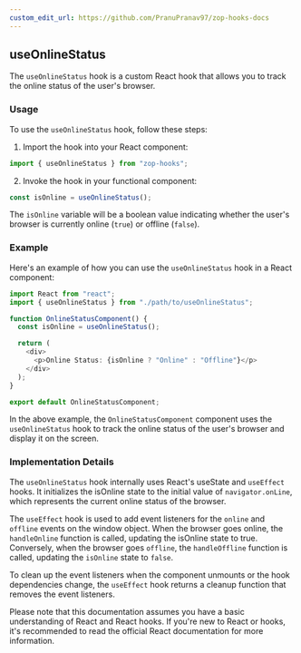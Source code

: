 ```yaml
---
custom_edit_url: https://github.com/PranuPranav97/zop-hooks-docs
---
```


## useOnlineStatus

The `useOnlineStatus` hook is a custom React hook that allows you to track the online status of the user's browser.

### Usage

To use the `useOnlineStatus` hook, follow these steps:

1. Import the hook into your React component:

```typescript
import { useOnlineStatus } from "zop-hooks";
```

2. Invoke the hook in your functional component:

```typescript
const isOnline = useOnlineStatus();
```

The `isOnline` variable will be a boolean value indicating whether the user's browser is currently online (`true`) or offline (`false`).

### Example

Here's an example of how you can use the `useOnlineStatus` hook in a React component:

```typescript
import React from "react";
import { useOnlineStatus } from "./path/to/useOnlineStatus";

function OnlineStatusComponent() {
  const isOnline = useOnlineStatus();

  return (
    <div>
      <p>Online Status: {isOnline ? "Online" : "Offline"}</p>
    </div>
  );
}

export default OnlineStatusComponent;
```

In the above example, the `OnlineStatusComponent` component uses the `useOnlineStatus` hook to track the online status of the user's browser and display it on the screen.

### Implementation Details

The `useOnlineStatus` hook internally uses React's useState and `useEffect` hooks. It initializes the isOnline state to the initial value of `navigator.onLine`, which represents the current online status of the browser.

The `useEffect` hook is used to add event listeners for the `online` and `offline` events on the window object. When the browser goes online, the `handleOnline` function is called, updating the isOnline state to true. Conversely, when the browser goes `offline`, the `handleOffline` function is called, updating the `isOnline` state to `false`.

To clean up the event listeners when the component unmounts or the hook dependencies change, the `useEffect` hook returns a cleanup function that removes the event listeners.

Please note that this documentation assumes you have a basic understanding of React and React hooks. If you're new to React or hooks, it's recommended to read the official React documentation for more information.
